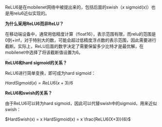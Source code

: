 ReLU6是在mobilenet网络中被提出来的，包括后面的swish（x sigmoid(x)）也是用relu6近似实现的。



**为什么采用ReLU6而非ReLU？**

在移动端设备中，通常用低精度计算（float16），表示范围有限，而relu的范围是0到+inf，对于特别大的数，可能会超过低精度浮点数的表示范围，因此需要进行截断。实际上，ReLU后面的数字决定了需要保留多少比特才是最优解，在mobilenet中选择了将该截断值设置为6。



**ReLU6和hard sigmoid的关系？**

ReLU6进行简单变换，即可成为hard sigmoid：

$HardSigmoid(x) = ReLU6(x+3)/6$



**ReLU6和swish的关系？**

由于ReLU6可以转为hard sigmoid，因此可以代替swish中的sigmoid，用来近似swish：

$HardSwish(x) = x HardSigmoid(x) = x \frac{ReLU6(X+3)}{6}$